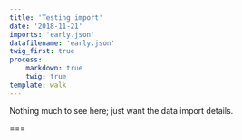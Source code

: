 ```yaml
---
title: 'Testing import'
date: '2018-11-21'
imports: 'early.json'
datafilename: 'early.json'
twig_first: true
process:
	markdown: true
	twig: true
template: walk
---
```


Nothing much to see here; just want the data import details.

===

<div id="mapid" style="width: 100%; height: 400px;"></div>



